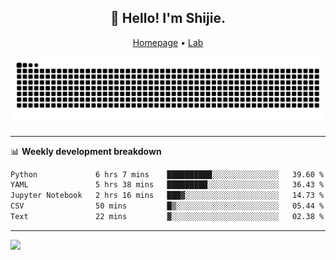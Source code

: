 <h2 align="center">👋 Hello! I'm Shijie.</h2>
<p align="center">
  <a href="https://xu-shi-jie.github.io"> Homepage</a> •
  <a href="https://onoda-lab.jp"> Lab </a>
</p>

![Snake animation](https://github.com/xu-shi-jie/xu-shi-jie/blob/output/github-snake.svg)


-------

📊 **Weekly development breakdown**
<!--START_SECTION:waka-->

```txt
Python             6 hrs 7 mins    ██████████░░░░░░░░░░░░░░░   39.60 %
YAML               5 hrs 38 mins   █████████░░░░░░░░░░░░░░░░   36.43 %
Jupyter Notebook   2 hrs 16 mins   ███▓░░░░░░░░░░░░░░░░░░░░░   14.73 %
CSV                50 mins         █▒░░░░░░░░░░░░░░░░░░░░░░░   05.44 %
Text               22 mins         ▓░░░░░░░░░░░░░░░░░░░░░░░░   02.38 %
```

<!--END_SECTION:waka-->

-------
![](https://komarev.com/ghpvc/?username=xu-shi-jie&style=flat-square&color=blue) 
